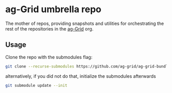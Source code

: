 # ag-Grid umbrella repo

The mother of repos, providing snapshots and utilities for orchestrating the rest of the repositories in the [ag-Grid](https://github.com/ag-grid/) org. 

## Usage

Clone the repo with the submodules flag: 

```sh
git clone --recurse-submodules https://github.com/ag-grid/ag-grid-bundle.git 
```

alternatively, if you did not do that, initialize the submodules afterwards

```sh
git submodule update --init
```
